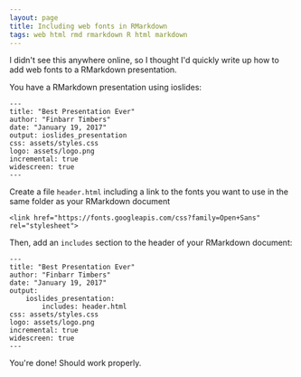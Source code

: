 ```yaml
---
layout: page
title: Including web fonts in RMarkdown
tags: web html rmd rmarkdown R html markdown
---
```


I didn't see this anywhere online, so I thought I'd quickly write up how to add
web fonts to a RMarkdown presentation.

You have a RMarkdown presentation using ioslides:

```
---
title: "Best Presentation Ever"
author: "Finbarr Timbers"
date: "January 19, 2017"
output: ioslides_presentation
css: assets/styles.css
logo: assets/logo.png
incremental: true
widescreen: true
---
```

Create a file `header.html` including a link to the fonts you want to use in the
same folder as your RMarkdown document

```
<link href="https://fonts.googleapis.com/css?family=Open+Sans" rel="stylesheet">
```

Then, add an `includes` section to the header of your RMarkdown document:

```
---
title: "Best Presentation Ever"
author: "Finbarr Timbers"
date: "January 19, 2017"
output:
    ioslides_presentation:
        includes: header.html
css: assets/styles.css
logo: assets/logo.png
incremental: true
widescreen: true
---
```

You're done! Should work properly.
